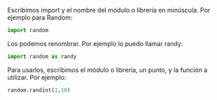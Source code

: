 
Escribimos import y el nombre del módulo o librería en minúscula. Por ejemplo para Random:

```python
import random
```

Los podemos renombrar. Por ejemplo lo puedo llamar randy:

```python
import random as randy
```

Para usarlos, escribimos el módulo o librería, un punto, y la función a utilizar. Por ejemplo:

```python
random.randint(1,10)
```

